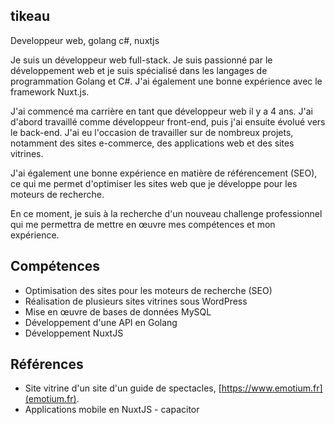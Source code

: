 ## tikeau


Developpeur web, golang c#, nuxtjs

Je suis un développeur web full-stack. Je suis passionné par le développement web et je suis spécialisé dans les langages de programmation Golang et C#. J'ai également une bonne expérience avec le framework Nuxt.js.

J'ai commencé ma carrière en tant que développeur web il y a 4 ans. J'ai d'abord travaillé comme développeur front-end, puis j'ai ensuite évolué vers le back-end. J'ai eu l'occasion de travailler sur de nombreux projets, notamment des sites e-commerce, des applications web et des sites vitrines.

J'ai également une bonne expérience en matière de référencement (SEO), ce qui me permet d'optimiser les sites web que je développe pour les moteurs de recherche.

En ce moment, je suis à la recherche d'un nouveau challenge professionnel qui me permettra de mettre en œuvre mes compétences et mon expérience.

## Compétences
- Optimisation des sites pour les moteurs de recherche (SEO)
- Réalisation de plusieurs sites vitrines sous WordPress
- Mise en œuvre de bases de données MySQL
- Développement d'une API en Golang 
- Développement NuxtJS

## Références

- Site vitrine d'un site d'un guide de spectacles, [https://www.emotium.fr](emotium.fr).
- Applications mobile en NuxtJS - capacitor
